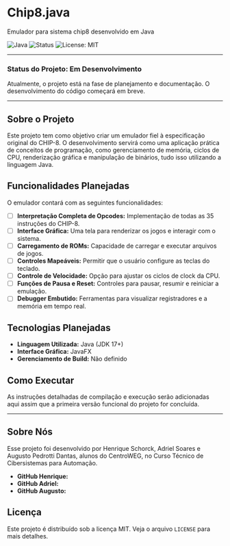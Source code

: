 # Chip8.java
Emulador para sistema chip8 desenvolvido em Java

![Java](https://img.shields.io/badge/Java-ED8B00?style=for-the-badge&logo=openjdk&logoColor=white)
![Status](https://img.shields.io/badge/Status-Em%20Desenvolvimento-orange?style=for-the-badge)
![License: MIT](https://img.shields.io/badge/License-MIT-yellow.svg?style=for-the-badge)

---

### Status do Projeto: Em Desenvolvimento

Atualmente, o projeto está na fase de planejamento e documentação. O desenvolvimento do código começará em breve.

---

## Sobre o Projeto

Este projeto tem como objetivo criar um emulador fiel à especificação original do CHIP-8. O desenvolvimento servirá como uma aplicação prática de conceitos de programação, como gerenciamento de memória, ciclos de CPU, renderização gráfica e manipulação de binários, tudo isso utilizando a linguagem Java.

## Funcionalidades Planejadas

O emulador contará com as seguintes funcionalidades:

* [ ] **Interpretação Completa de Opcodes:** Implementação de todas as 35 instruções do CHIP-8.
* [ ] **Interface Gráfica:** Uma tela para renderizar os jogos e interagir com o sistema.
* [ ] **Carregamento de ROMs:** Capacidade de carregar e executar arquivos de jogos.
* [ ] **Controles Mapeáveis:** Permitir que o usuário configure as teclas do teclado.
* [ ] **Controle de Velocidade:** Opção para ajustar os ciclos de clock da CPU.
* [ ] **Funções de Pausa e Reset:** Controles para pausar, resumir e reiniciar a emulação.
* [ ] **Debugger Embutido:** Ferramentas para visualizar registradores e a memória em tempo real.

## Tecnologias Planejadas

* **Linguagem Utilizada:** Java (JDK 17+)
* **Interface Gráfica:** JavaFX
* **Gerenciamento de Build:** Não definido

## Como Executar 

As instruções detalhadas de compilação e execução serão adicionadas aqui assim que a primeira versão funcional do projeto for concluída.

---
## Sobre Nós

Esse projeto foi desenvolvido por Henrique Schorck, Adriel Soares e Augusto Pedrotti Dantas, alunos do CentroWEG, no Curso Técnico de Cibersistemas para Automação.



* **GitHub Henrique:**
* **GitHub Adriel:**
* **GitHub Augusto:**
  
## Licença

Este projeto é distribuído sob a licença MIT. Veja o arquivo `LICENSE` para mais detalhes.
